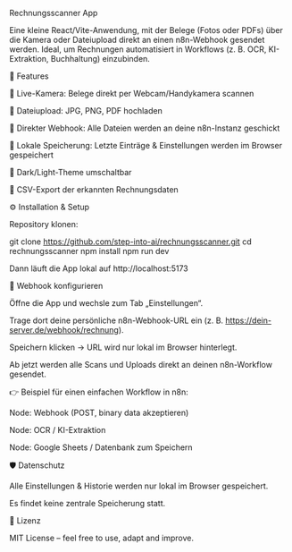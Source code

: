Rechnungsscanner App

Eine kleine React/Vite-Anwendung, mit der Belege (Fotos oder PDFs) über die Kamera oder Dateiupload direkt an einen n8n-Webhook gesendet werden.
Ideal, um Rechnungen automatisiert in Workflows (z. B. OCR, KI-Extraktion, Buchhaltung) einzubinden.

🚀 Features

📸 Live-Kamera: Belege direkt per Webcam/Handykamera scannen

📂 Dateiupload: JPG, PNG, PDF hochladen

🔗 Direkter Webhook: Alle Dateien werden an deine n8n-Instanz geschickt

💾 Lokale Speicherung: Letzte Einträge & Einstellungen werden im Browser gespeichert

🎨 Dark/Light-Theme umschaltbar

📑 CSV-Export der erkannten Rechnungsdaten

⚙️ Installation & Setup

Repository klonen:

git clone https://github.com/step-into-ai/rechnungsscanner.git
cd rechnungsscanner
npm install
npm run dev

Dann läuft die App lokal auf http://localhost:5173

🔗 Webhook konfigurieren

Öffne die App und wechsle zum Tab „Einstellungen“.

Trage dort deine persönliche n8n-Webhook-URL ein (z. B. https://dein-server.de/webhook/rechnung).

Speichern klicken → URL wird nur lokal im Browser hinterlegt.

Ab jetzt werden alle Scans und Uploads direkt an deinen n8n-Workflow gesendet.

👉 Beispiel für einen einfachen Workflow in n8n:

Node: Webhook (POST, binary data akzeptieren)

Node: OCR / KI-Extraktion

Node: Google Sheets / Datenbank zum Speichern

🛡️ Datenschutz

Alle Einstellungen & Historie werden nur lokal im Browser gespeichert.

Es findet keine zentrale Speicherung statt.

📜 Lizenz

MIT License – feel free to use, adapt and improve.
